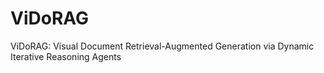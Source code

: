 # ViDoRAG
ViDoRAG: Visual Document Retrieval-Augmented Generation via Dynamic Iterative Reasoning Agents
